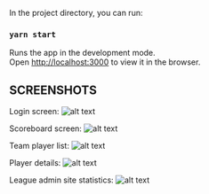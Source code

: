 In the project directory, you can run:

### `yarn start`

Runs the app in the development mode.\
Open [http://localhost:3000](http://localhost:3000) to view it in the browser.

## SCREENSHOTS
Login screen:
![alt text](https://github.com/Raszageth/basketball-frontend/raw/main/public/images/screenshots/screenshots/login_screen.png "login page")

Scoreboard screen:
![alt text](https://github.com/Raszageth/basketball-frontend/raw/main/public/images/screenshots/screenshots/dashboard_screen.png "scoreboard page")

Team player list:
![alt text](https://github.com/Raszageth/basketball-frontend/raw/main/public/images/screenshots/screenshots/team_players_list.png "player list")

Player details:
![alt text](https://github.com/Raszageth/basketball-frontend/raw/main/public/images/screenshots/screenshots/player_details.png "player details")

League admin site statistics:
![alt text](https://github.com/Raszageth/basketball-frontend/raw/main/public/images/screenshots/screenshots/site_statistics.png "admin site statistics")